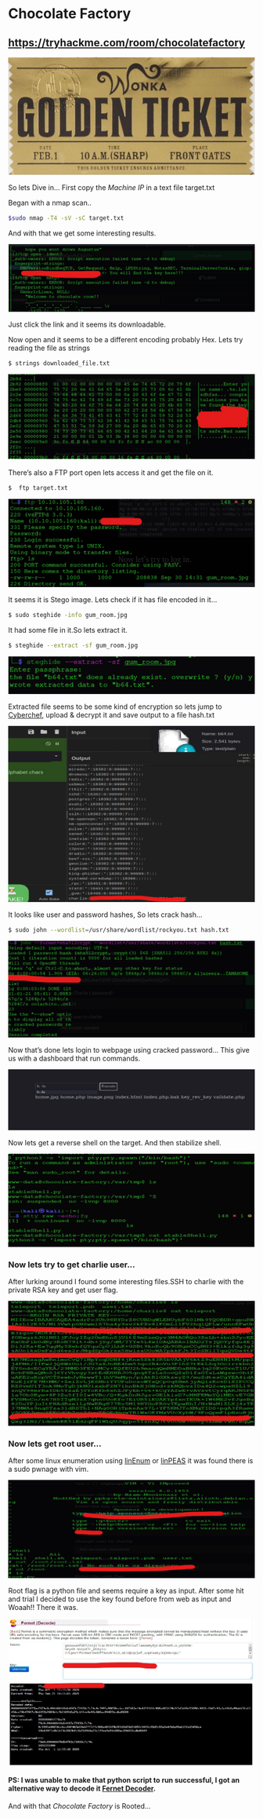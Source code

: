 #  	                                                                               Chocolate Factory
<https://tryhackme.com/room/chocolatefactory>
----------------------------------------------
![1](https://github.com/nairitya03/CTF-WriteUps/blob/main/THM/Chocolate%20Factory/Screenshots/1.png)

So lets Dive in…
First copy the _Machine IP_ in a text file target.txt

Began with a nmap scan..
```bash 
$sudo nmap -T4 -sV -sC target.txt
```
And with that we get some interesting results.

![2](https://github.com/nairitya03/CTF-WriteUps/blob/main/THM/Chocolate%20Factory/Screenshots/2.png)

Just click the link and it seems its downloadable.

Now open and it seems to be a different encoding probably Hex. Lets try
reading the file as strings 
```bash 
$ strings downloaded_file.txt 
```

![3](https://github.com/nairitya03/CTF-WriteUps/blob/main/THM/Chocolate%20Factory/Screenshots/3.png)

There’s also a FTP port open lets access it and get the file on it.
```bash 
$  ftp target.txt 
``` 

![4](https://github.com/nairitya03/CTF-WriteUps/blob/main/THM/Chocolate%20Factory/Screenshots/4.png)

It seems it is Stego image. Lets check if it has file encoded in it…
```bash 
$ sudo steghide -info gum_room.jpg 
``` 
It had some file in it.So lets extract it.
```bash 
$ steghide --extract -sf gum_room.jpg 
```

![5](https://github.com/nairitya03/CTF-WriteUps/blob/main/THM/Chocolate%20Factory/Screenshots/5.png)

Extracted file seems to be some kind of encryption so lets jump to
[Cyberchef]( https://gchq.github.io/CyberChef/ ), upload & decrypt it and save output to a file hash.txt

![6](https://github.com/nairitya03/CTF-WriteUps/blob/main/THM/Chocolate%20Factory/Screenshots/6.png)

It looks like user and password hashes, So lets crack hash…
```bash 
$ sudo john --wordlist=/usr/share/wordlist/rockyou.txt hash.txt 
```

![7](https://github.com/nairitya03/CTF-WriteUps/blob/main/THM/Chocolate%20Factory/Screenshots/7.png)

Now that’s done lets login to webpage using cracked password…
This give us with a dashboard that run commands.

![8](https://github.com/nairitya03/CTF-WriteUps/blob/main/THM/Chocolate%20Factory/Screenshots/8.png)

Now lets get a reverse shell on the target. And then stabilize shell.

![9](https://github.com/nairitya03/CTF-WriteUps/blob/main/THM/Chocolate%20Factory/Screenshots/9.png)

### Now lets try to get charlie user...

After lurking around I found some interesting files.SSH to charlie with the private RSA key and get user flag.

![10](https://github.com/nairitya03/CTF-WriteUps/blob/main/THM/Chocolate%20Factory/Screenshots/10.png)


### Now lets get root user...
After some linux enumeration using [linEnum](https://github.com/rebootuser/LinEnum) or [linPEAS](https://github.com/carlospolop/privilege-escalation-awesome-scripts-suite/tree/master/linPEAS)
it was found there is a sudo pwnage with vim. 

![11](https://github.com/nairitya03/CTF-WriteUps/blob/main/THM/Chocolate%20Factory/Screenshots/11.png)

Root flag is a python file and seems require a key as input.
After some hit and trial I decided to use the key found before from web as
input and Woaah!! There it was.

![12](https://github.com/nairitya03/CTF-WriteUps/blob/main/THM/Chocolate%20Factory/Screenshots/12.png)

#### PS: I was unable to make that python script to run successful, I got an alternative way to decode it [Fernet Decoder](https://asecuritysite.com/encryption/ferdecode).

And with that _Chocolate Factory_ is Rooted...

